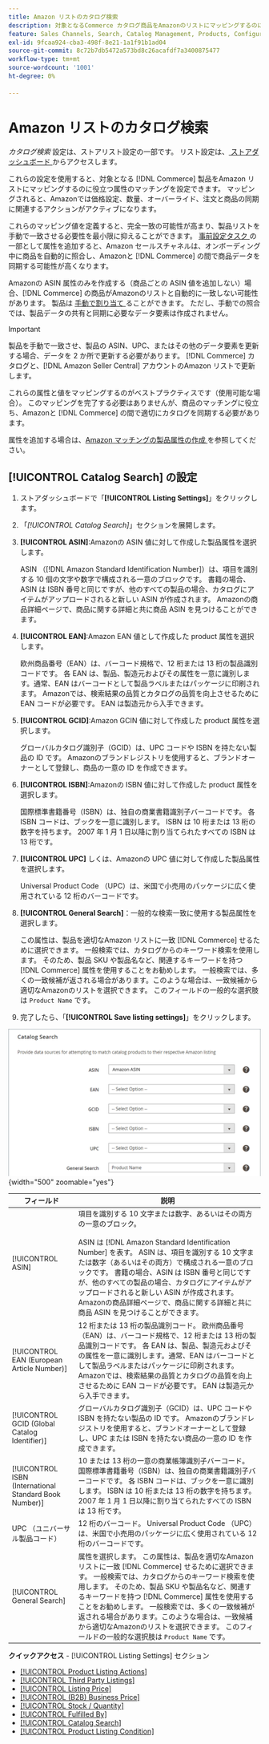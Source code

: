 ```yaml
---
title: Amazon リストのカタログ検索
description: 対象となるCommerce カタログ商品をAmazonのリストにマッピングするのに役立つ属性のマッチングを設定するには、カタログ検索設定を更新します。
feature: Sales Channels, Search, Catalog Management, Products, Configuration
exl-id: 9fcaa924-cba3-498f-8e21-1a1f91b1ad04
source-git-commit: 8c72b7db5472a573bd8c26acafdf7a3400875477
workflow-type: tm+mt
source-wordcount: '1001'
ht-degree: 0%

---
```


# Amazon リストのカタログ検索

_カタログ検索_ 設定は、ストアリスト設定の一部です。 リスト設定は、[ ストアダッシュボード ](./amazon-store-dashboard.md) からアクセスします。

これらの設定を使用すると、対象となる [!DNL Commerce] 製品をAmazon リストにマッピングするのに役立つ属性のマッチングを設定できます。 マッピングされると、Amazonでは価格設定、数量、オーバーライド、注文と商品の同期に関連するアクションがアクティブになります。

これらのマッピング値を定義すると、完全一致の可能性が高まり、製品リストを手動で一致させる必要性を最小限に抑えることができます。 [ 事前設定タスク ](./amazon-pre-setup-tasks.md) の一部として属性を追加すると、Amazon セールスチャネルは、オンボーディング中に商品を自動的に照合し、Amazonと [!DNL Commerce] の間で商品データを同期する可能性が高くなります。

Amazonの ASIN 属性のみを作成する（商品ごとの ASIN 値を追加しない）場合、[!DNL Commerce] の商品がAmazonのリストと自動的に一致しない可能性があります。 製品は [ 手動で割り当て ](./creating-assigning-catalog-products.md) ることができます。 ただし、手動での照合では、製品データの共有と同期に必要なデータ要素は作成されません。

>[!IMPORTANT]
>
>製品を手動で一致させ、製品の ASIN、UPC、またはその他のデータ要素を更新する場合、データを 2 か所で更新する必要があります。 [!DNL Commerce] カタログと、[!DNL Amazon Seller Central] アカウントのAmazon リストで更新します。

これらの属性と値をマッピングするのがベストプラクティスです（使用可能な場合）。 このマッピングを完了する必要はありませんが、商品のマッチングに役立ち、Amazonと [!DNL Commerce] の間で適切にカタログを同期する必要があります。

属性を追加する場合は、[Amazon マッチングの製品属性の作成 ](./ob-creating-magento-attributes.md) を参照してください。

## [!UICONTROL Catalog Search] の設定

1. ストアダッシュボードで「**[!UICONTROL Listing Settings]**」をクリックします。

1. 「_[!UICONTROL Catalog Search]_」セクションを展開します。

1. **[!UICONTROL ASIN]**:Amazonの ASIN 値に対して作成した製品属性を選択します。

   ASIN （[!DNL Amazon Standard Identification Number]）は、項目を識別する 10 個の文字や数字で構成される一意のブロックです。 書籍の場合、ASIN は ISBN 番号と同じですが、他のすべての製品の場合、カタログにアイテムがアップロードされると新しい ASIN が作成されます。 Amazonの商品詳細ページで、商品に関する詳細と共に商品 ASIN を見つけることができます。

1. **[!UICONTROL EAN]**:Amazon EAN 値として作成した product 属性を選択します。

   欧州商品番号（EAN）は、バーコード規格で、12 桁または 13 桁の製品識別コードです。 各 EAN は、製品、製造元およびその属性を一意に識別します。通常、EAN はバーコードとして製品ラベルまたはパッケージに印刷されます。 Amazonでは、検索結果の品質とカタログの品質を向上させるために EAN コードが必要です。 EAN は製造元から入手できます。

1. **[!UICONTROL GCID]**:Amazon GCIN 値に対して作成した product 属性を選択します。

   グローバルカタログ識別子（GCID）は、UPC コードや ISBN を持たない製品の ID です。 Amazonのブランドレジストリを使用すると、ブランドオーナーとして登録し、商品の一意の ID を作成できます。

1. **[!UICONTROL ISBN]**:Amazonの ISBN 値に対して作成した product 属性を選択します。

   国際標準書籍番号（ISBN）は、独自の商業書籍識別子バーコードです。 各 ISBN コードは、ブックを一意に識別します。 ISBN は 10 桁または 13 桁の数字を持ちます。 2007 年 1 月 1 日以降に割り当てられたすべての ISBN は 13 桁です。

1. **[!UICONTROL UPC]** しくは、Amazonの UPC 値に対して作成した製品属性を選択します。

   Universal Product Code （UPC）は、米国で小売用のパッケージに広く使用されている 12 桁のバーコードです。

1. **[!UICONTROL General Search]**：一般的な検索一致に使用する製品属性を選択します。

   この属性は、製品を適切なAmazon リストに一致 [!DNL Commerce] せるために選択できます。 一般検索では、カタログからのキーワード検索を使用します。 そのため、製品 SKU や製品名など、関連するキーワードを持つ [!DNL Commerce] 属性を使用することをお勧めします。 一般検索では、多くの一致候補が返される場合があります。このような場合は、一致候補から適切なAmazonのリストを選択できます。 このフィールドの一般的な選択肢は `Product Name` です。

1. 完了したら、「**[!UICONTROL Save listing settings]**」をクリックします。

![ カタログ検索 ](assets/amazon-catalog-search.png){width="500" zoomable="yes"}

| フィールド | 説明 |
|--------------------------------------------------------|--------------------------------------------------------------------------------------------------------------------------------------------------------------------------------------------------------------------------------------------------------------------------------------------------------------------------------------------------------------------------------------------------------------------------------------------------------------------------------------------------------------------------------------|
| [!UICONTROL ASIN] | 項目を識別する 10 文字または数字、あるいはその両方の一意のブロック。<br><br>ASIN は [!DNL Amazon Standard Identification Number] を表す。 ASIN は、項目を識別する 10 文字または数字（あるいはその両方）で構成される一意のブロックです。 書籍の場合、ASIN は ISBN 番号と同じですが、他のすべての製品の場合、カタログにアイテムがアップロードされると新しい ASIN が作成されます。 Amazonの商品詳細ページで、商品に関する詳細と共に商品 ASIN を見つけることができます。 |
| [!UICONTROL EAN (European Article Number)] | 12 桁または 13 桁の製品識別コード。 欧州商品番号（EAN）は、バーコード規格で、12 桁または 13 桁の製品識別コードです。 各 EAN は、製品、製造元およびその属性を一意に識別します。通常、EAN はバーコードとして製品ラベルまたはパッケージに印刷されます。 Amazonでは、検索結果の品質とカタログの品質を向上させるために EAN コードが必要です。 EAN は製造元から入手できます。 |
| [!UICONTROL GCID (Global Catalog Identifier)] | グローバルカタログ識別子（GCID）は、UPC コードや ISBN を持たない製品の ID です。 Amazonのブランドレジストリを使用すると、ブランドオーナーとして登録し、UPC または ISBN を持たない商品の一意の ID を作成できます。 |
| [!UICONTROL ISBN (International Standard Book Number)] | 10 または 13 桁の一意の商業帳簿識別子バーコード。 国際標準書籍番号（ISBN）は、独自の商業書籍識別子バーコードです。 各 ISBN コードは、ブックを一意に識別します。 ISBN は 10 桁または 13 桁の数字を持ちます。 2007 年 1 月 1 日以降に割り当てられたすべての ISBN は 13 桁です。 |
| UPC （ユニバーサル製品コード） | 12 桁のバーコード。 Universal Product Code （UPC）は、米国で小売用のパッケージに広く使用されている 12 桁のバーコードです。 |
| [!UICONTROL General Search] | 属性を選択します。 この属性は、製品を適切なAmazon リストに一致 [!DNL Commerce] せるために選択できます。 一般検索では、カタログからのキーワード検索を使用します。 そのため、製品 SKU や製品名など、関連するキーワードを持つ [!DNL Commerce] 属性を使用することをお勧めします。 一般検索では、多くの一致候補が返される場合があります。このような場合は、一致候補から適切なAmazonのリストを選択できます。 このフィールドの一般的な選択肢は `Product Name` です。 |

**クイックアクセス** - [!UICONTROL Listing Settings] セクション

- [[!UICONTROL Product Listing Actions]](./product-listing-actions.md)
- [[!UICONTROL Third Party Listings]](./third-party-listing-settings.md)
- [[!UICONTROL Listing Price]](./listing-price.md)
- [[!UICONTROL (B2B) Business Price]](./business-pricing.md)
- [[!UICONTROL Stock / Quantity]](./stock-quantity.md)
- [[!UICONTROL Fulfilled By]](./fulfilled-by.md)
- [[!UICONTROL Catalog Search]](./catalog-search.md)
- [[!UICONTROL Product Listing Condition]](./product-listing-condition.md)
